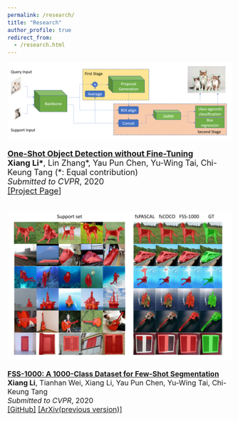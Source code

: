 ```yaml
---
permalink: /research/
title: "Research"
author_profile: true
redirect_from: 
  - /research.html
---
```




<div class="publication media" style="font-size:18px;">
  <img src="\images\papers\oneshot\overview.png"
     alt="Figure in Oneshot paper"
     class="publogo img-fluid float-left rounded g"  a=""
     />

  <div class="media-body">
    <p><strong><a href="https://ryanxli.github.io/">
    One-Shot Object Detection without Fine-Tuning</a></strong>
    <!-- <span class="badge badge-danger">New!</span> -->
    <br>
    <b>Xiang Li*</b>, Lin Zhang*, Yau Pun Chen, Yu-Wing Tai, Chi-Keung Tang (*: Equal contribution) <br>
    <em>Submitted to CVPR</em>, 2020 <br>
    <span class="links">
    <a href="https://ryanxli.github.io/oneshot">[Project Page]</a>
    </span> </p>
  </div>
</div>


<br>


<div class="publication media" style="font-size:16px;">
<img src="\images\papers\fss\result.jpg"
     alt="Figure in FSS paper"
     class="publogo img-fluid float-left rounded g"  a=""
     />

  <div class="media-body">
    <p><strong><a href="https://ryanxli.github.io/">
    FSS-1000: A 1000-Class Dataset for Few-Shot Segmentation</a></strong>
    <!-- <span class="badge badge-danger">New!</span> -->
    <br>
    <b>Xiang Li</b>, Tianhan Wei, Xiang Li, Yau Pun Chen, Yu-Wing Tai, Chi-Keung Tang <br>
    <em>Submitted to CVPR</em>, 2020 <br>
    <span class="links">
    <a href="https://github.com/HKUSTCV/FSS-1000">[GitHub]</a>
    <a href="https://arxiv.org/abs/1907.12347">[ArXiv(previous version)]</a>
    </span> </p>
  </div>
</div>





